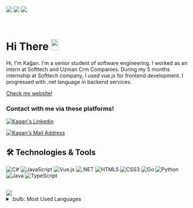 <br>

![](https://img.shields.io/github/followers/malikagan48?logoColor=blue&style=social)
![](https://komarev.com/ghpvc/?username=malikagan48&style=flat-square)
![](https://img.shields.io/github/stars/malikagan48?logoColor=blue&style=social)

<br>

# Hi There <img src="https://media.giphy.com/media/hvRJCLFzcasrR4ia7z/giphy.gif" width="20px" height="30px"/>

<p> Hi, I'm Kağan. I'm a senior student of software engineering. I worked as an intern at Softtech and Uzman Crm Companies.
During my 5 months internship at Softtech company, I used vue.js for frontend development. I progressed with .net language in backend services. <br />
<p><a href="https://malikagan48.github.io/MustafaAliKaganKUCUK.github.io/" target="_blank">Check my website!</a>
  
### Contact with me via these platforms! 
  <a href="https://www.linkedin.com/in/mustafaalikagankucuk/" target="_blank" rel="nofollow"><img alt="Kagan's Linkedin" src="https://img.shields.io/badge/LinkedIn-0077B5?style=for-the-badge&logo=linkedin&logoColor=white" /></a> 
  
  <a href="mailto:mustafa.ali.kagan@gmail.com" target="_blank" rel="nofollow"><img alt="Kagan's Mail Address" src="https://img.shields.io/badge/Gmail-D14836?style=for-the-badge&logo=gmail&logoColor=white" /></a> 
  
 ## 🛠 Technologies & Tools 
<div> 
<img alt="C#" src="https://img.shields.io/badge/c%23-%23239120.svg?style=for-the-badge&logo=c-sharp&logoColor=white"></img> 
<img alt="JavaScript" src="https://img.shields.io/badge/JavaScript-F7DF1E?style=for-the-badge&logo=javascript&logoColor=black"></img>
<img alt="Vue.js" src="https://img.shields.io/badge/vuejs-%2335495e.svg?style=for-the-badge&logo=vuedotjs&logoColor=%234FC08D"></img>
<img alt=".NET" src="https://img.shields.io/badge/.NET-5C2D91?style=for-the-badge&logo=.net&logoColor=white"></img>
<img alt="HTML5" src="https://img.shields.io/badge/HTML5-E34F26?style=for-the-badge&logo=html5&logoColor=white"></img>
<img alt="CSS3" src="https://img.shields.io/badge/CSS3-1572B6?style=for-the-badge&logo=css3&logoColor=white"></img>
<img alt="Go" src="https://img.shields.io/badge/go-%2300ADD8.svg?style=for-the-badge&logo=go&logoColor=white"></img>
<img alt="Python" src="https://img.shields.io/badge/Python-14354C?style=for-the-badge&logo=python&logoColor=white"></img>
<img alt="Java" src="https://img.shields.io/badge/java-%23ED8B00.svg?style=for-the-badge&logo=java&logoColor=white"></img>
<img alt="TypeScript"  src="https://img.shields.io/badge/typescript-%23007ACC.svg?style=for-the-badge&logo=typescript&logoColor=white"></img>
</div>
<img style='margin-top:30px' src="https://github-readme-stats.vercel.app/api?username=malikagan48&show_icons=true">
<details>
<summary>:bulb: Most Used  Languages</summary>
<img src="https://github-readme-stats.vercel.app/api/top-langs/?username=malikagan48&layout=compact">
</details>
